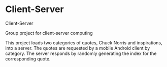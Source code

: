# Client-Server
Client-Server

Group project for client-server computing

This project loads two categories of quotes, Chuck Norris and inspirations, into a server. The quotes are requested by a mobile Android client by category. The server responds by randomly generating the index for the corresponding quote.

